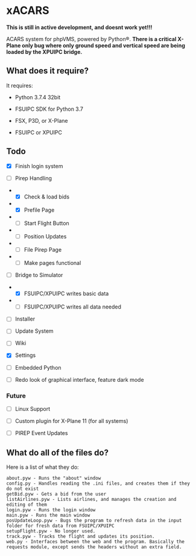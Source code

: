 # xACARS
**This is still in active development, and doesnt work yet!!!**

ACARS system for phpVMS, powered by Python®.
**There is a critical X-Plane only bug where only ground speed and vertical speed are being loaded by the XPUIPC bridge.**

## What does it require?
It requires:
- Python 3.7.4 32bit
- FSUIPC SDK for Python 3.7

- FSX, P3D, or X-Plane
- FSUIPC or XPUIPC

## Todo
- [x] Finish login system

- [ ] Pirep Handling

- - [x] Check & load bids

- - [x] Prefile Page

- - [ ] Start Flight Button

- - [ ] Position Updates

- - [ ] File Pirep Page

- - [ ] Make pages functional

- [ ] Bridge to Simulator

- - [x] FSUIPC/XPUIPC writes basic data

- - [ ] FSUIPC/XPUIPC writes all data needed

- [ ] Installer

- [ ] Update System

- [ ] Wiki

- [x] Settings

- [ ] Embedded Python

- [ ] Redo look of graphical interface, feature dark mode

### Future
- [ ] Linux Support

- [ ] Custom plugin for X-Plane 11 (for all systems)

- [ ] PIREP Event Updates

## What do all of the files do?
Here is a list of what they do:

```
about.pyw - Runs the "about" window
config.py - Handles reading the .ini files, and creates them if they do not exist
getBid.pyw - Gets a bid from the user
listAirlines.pyw - Lists airlines, and manages the creation and editing of them
login.pyw - Runs the login window
main.pyw - Runs the main window
posUpdateLoop.pyw - Bugs the program to refresh data in the input folder for fresh data from FSUIPC/XPUIPC
setupFlight.pyw - No longer used.
track.pyw - Tracks the flight and updates its position.
web.py - Interfaces between the web and the program. Basically the requests module, except sends the headers without an extra field.
```
